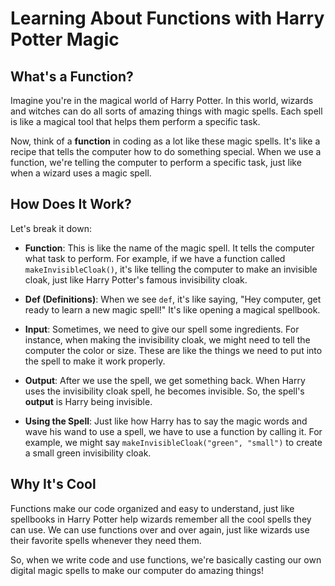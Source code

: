 # Learning About Functions with Harry Potter Magic

## What's a Function?

Imagine you're in the magical world of Harry Potter. In this world, wizards and witches can do all sorts of amazing things with magic spells. Each spell is like a magical tool that helps them perform a specific task.

Now, think of a **function** in coding as a lot like these magic spells. It's like a recipe that tells the computer how to do something special. When we use a function, we're telling the computer to perform a specific task, just like when a wizard uses a magic spell.

## How Does It Work?

Let's break it down:

- **Function**: This is like the name of the magic spell. It tells the computer what task to perform. For example, if we have a function called `makeInvisibleCloak()`, it's like telling the computer to make an invisible cloak, just like Harry Potter's famous invisibility cloak.

- **Def (Definitions)**: When we see `def`, it's like saying, "Hey computer, get ready to learn a new magic spell!" It's like opening a magical spellbook.

- **Input**: Sometimes, we need to give our spell some ingredients. For instance, when making the invisibility cloak, we might need to tell the computer the color or size. These are like the things we need to put into the spell to make it work properly.

- **Output**: After we use the spell, we get something back. When Harry uses the invisibility cloak spell, he becomes invisible. So, the spell's **output** is Harry being invisible.

- **Using the Spell**: Just like how Harry has to say the magic words and wave his wand to use a spell, we have to use a function by calling it. For example, we might say `makeInvisibleCloak("green", "small")` to create a small green invisibility cloak.

## Why It's Cool

Functions make our code organized and easy to understand, just like spellbooks in Harry Potter help wizards remember all the cool spells they can use. We can use functions over and over again, just like wizards use their favorite spells whenever they need them.

So, when we write code and use functions, we're basically casting our own digital magic spells to make our computer do amazing things!
